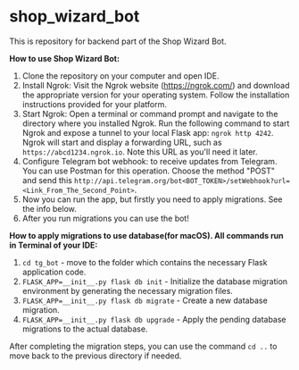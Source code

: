 # shop_wizard_bot
This is repository for backend part of the Shop Wizard Bot.

**How to use Shop Wizard Bot:**

1. Clone the repository on your computer and open IDE.
2. Install Ngrok: Visit the Ngrok website (https://ngrok.com/) and download the appropriate version for your operating 
system. Follow the installation instructions provided for your platform.
3. Start Ngrok: Open a terminal or command prompt and navigate to the directory where you installed Ngrok. 
Run the following command to start Ngrok and expose a tunnel to your local Flask app: ```ngrok http 4242```. 
Ngrok will start and display a forwarding URL, such as ```https://abcd1234.ngrok.io```. Note this URL as you'll need it later.
4. Configure Telegram bot webhook: to receive updates from Telegram. You can use Postman for this operation. Choose the 
method "POST" and send this ```http://api.telegram.org/bot<BOT_TOKEN>/setWebhook?url=<Link_From_The_Second_Point>```.
5. Now you can run the app, but firstly you need to apply migrations. See the info below. 
6. After you run migrations you can use the bot!


**How to apply migrations to use database(for macOS). All commands run in Terminal of your IDE:**

1. ```cd tg_bot``` - move to the folder which contains the necessary Flask application code.
2. ```FLASK_APP=__init__.py flask db init``` - Initialize the database migration environment by generating the 
necessary migration files.
3. ```FLASK_APP=__init__.py flask db migrate``` - Create a new database migration.
4. ```FLASK_APP=__init__.py flask db upgrade``` - Apply the pending database migrations to the actual database.

After completing the migration steps, you can use the command ```cd ..``` to move back to the previous directory 
if needed.
